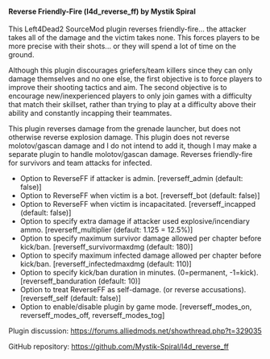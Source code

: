 #### Reverse Friendly-Fire (l4d_reverse_ff) by Mystik Spiral

This Left4Dead2 SourceMod plugin reverses friendly-fire... the attacker takes all of the damage and the victim takes none.
This forces players to be more precise with their shots... or they will spend a lot of time on the ground.

Although this plugin discourages griefers/team killers since they can only damage themselves and no one else, the first objective is to force players to improve their shooting tactics and aim. The second objective is to encourage new/inexperienced players to only join games with a difficulty that match their skillset, rather than trying to play at a difficulty above their ability and constantly incapping their teammates.

This plugin reverses damage from the grenade launcher, but does not otherwise reverse explosion damage.
This plugin does not reverse molotov/gascan damage and I do not intend to add it, though I may make a separate plugin to handle molotov/gascan damage.
Reverses friendly-fire for survivors and team attacks for infected.

- Option to ReverseFF if attacker is admin. [reverseff_admin (default: false)]
- Option to ReverseFF when victim is a bot. [reverseff_bot (default: false)]
- Option to ReverseFF when victim is incapacitated. [reverseff_incapped (default: false)]
- Option to specify extra damage if attacker used explosive/incendiary ammo. [reverseff_multiplier (default: 1.125 = 12.5%)]
- Option to specify maximum survivor damage allowed per chapter before kick/ban. [reverseff_survivormaxdmg (default: 180)]
- Option to specify maximum infected damage allowed per chapter before kick/ban. [reverseff_infectedmaxdmg (default: 110)]
- Option to specify kick/ban duration in minutes. (0=permanent, -1=kick). [reverseff_banduration (default: 10)]
- Option to treat ReverseFF as self-damage. (or reverse accusations). [reverseff_self (default: false)]
- Option to enable/disable plugin by game mode. [reverseff_modes_on, reverseff_modes_off, reverseff_modes_tog]

Plugin discussion: https://forums.alliedmods.net/showthread.php?t=329035

GitHub repository: https://github.com/Mystik-Spiral/l4d_reverse_ff

